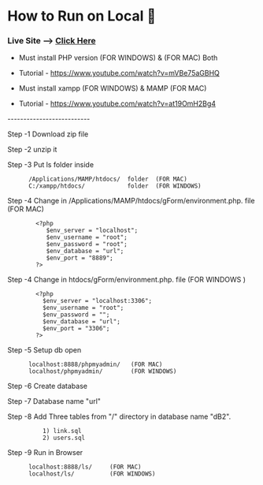 # How to Run on Local 📖


### Live Site --> <a href="http://micro.epizy.com" target="_blank">Click Here</a>

- Must install PHP version (FOR WINDOWS) & (FOR MAC) Both
- Tutorial - https://www.youtube.com/watch?v=mVBe75aGBHQ


- Must install xampp (FOR WINDOWS) & MAMP (FOR MAC) 
- Tutorial - https://www.youtube.com/watch?v=at19OmH2Bg4

-------*---------*----------

Step -1   Download zip file 

Step -2   unzip it 

Step -3   Put ls folder inside 

          /Applications/MAMP/htdocs/  folder  (FOR MAC)
          C:/xampp/htdocs/            folder  (FOR WINDOWS)

Step -4   Change in /Applications/MAMP/htdocs/gForm/environment.php. file (FOR MAC)
          
            <?php
               $env_server = "localhost";
               $env_username = "root";
               $env_password = "root";
               $env_database = "url";
               $env_port = "8889";
            ?>

Step -4   Change in htdocs/gForm/environment.php. file (FOR WINDOWS )
          
            <?php
              $env_server = "localhost:3306";
              $env_username = "root";
              $env_password = "";
              $env_database = "url";
              $env_port = "3306";
            ?>

Step -5   Setup db open 

          localhost:8888/phpmyadmin/   (FOR MAC)
          localhost/phpmyadmin/        (FOR WINDOWS)

Step -6   Create database 

Step -7   Database name  "url"

Step -8   Add Three tables from "/" directory in database name "dB2". 

              1) link.sql
              2) users.sql


Step -9   Run in Browser 

          localhost:8888/ls/     (FOR MAC)
          localhost/ls/          (FOR WINDOWS)

